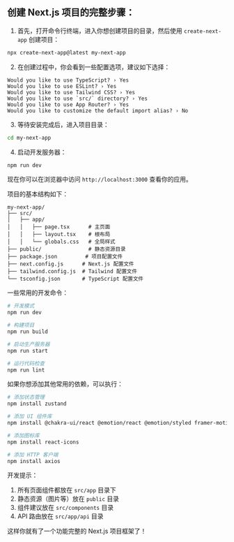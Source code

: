 创建 Next.js 项目的完整步骤：
-


1. 首先，打开命令行终端，进入你想创建项目的目录，然后使用 `create-next-app` 创建项目：

```bash
npx create-next-app@latest my-next-app
```

2. 在创建过程中，你会看到一些配置选项，建议如下选择：
```
Would you like to use TypeScript? › Yes
Would you like to use ESLint? › Yes
Would you like to use Tailwind CSS? › Yes
Would you like to use `src/` directory? › Yes
Would you like to use App Router? › Yes
Would you like to customize the default import alias? › No
```

3. 等待安装完成后，进入项目目录：
```bash
cd my-next-app
```

4. 启动开发服务器：
```bash
npm run dev
```

现在你可以在浏览器中访问 `http://localhost:3000` 查看你的应用。

项目的基本结构如下：
```
my-next-app/
├── src/
│   ├── app/
│   │   ├── page.tsx      # 主页面
│   │   ├── layout.tsx    # 根布局
│   │   └── globals.css   # 全局样式
├── public/               # 静态资源目录
├── package.json         # 项目配置文件
├── next.config.js      # Next.js 配置文件
├── tailwind.config.js  # Tailwind 配置文件
└── tsconfig.json       # TypeScript 配置文件
```

一些常用的开发命令：
```bash
# 开发模式
npm run dev

# 构建项目
npm run build

# 启动生产服务器
npm run start

# 运行代码检查
npm run lint
```

如果你想添加其他常用的依赖，可以执行：
```bash
# 添加状态管理
npm install zustand

# 添加 UI 组件库
npm install @chakra-ui/react @emotion/react @emotion/styled framer-motion

# 添加图标库
npm install react-icons

# 添加 HTTP 客户端
npm install axios
```

开发提示：
1. 所有页面组件都放在 `src/app` 目录下
2. 静态资源（图片等）放在 `public` 目录
3. 组件建议放在 `src/components` 目录
4. API 路由放在 `src/app/api` 目录

这样你就有了一个功能完整的 Next.js 项目框架了！
